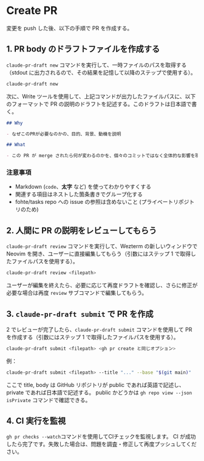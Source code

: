 # Create PR

変更を push した後、以下の手順で PR を作成する。

## 1. PR body のドラフトファイルを作成する

`claude-pr-draft new` コマンドを実行して、一時ファイルのパスを取得する（stdout に出力されるので、その結果を記憶して以降のステップで使用する）。

```bash
claude-pr-draft new
```

次に、Write ツールを使用して、上記コマンドが出力したファイルパスに、以下のフォーマットで PR の説明のドラフトを記述する。このドラフトは日本語で書く。

```markdown
## Why

- なぜこのPRが必要なのかの、目的、背景、動機を説明

## What

- この PR が merge されたら何が変わるのかを、個々のコミットではなく全体的な影響を現在形で記述
```

### 注意事項

- Markdown (`code`、**太字** など) を使ってわかりやすくする
- 関連する項目はネストした箇条書きでグループ化する
- fohte/tasks repo への issue の参照は含めないこと (プライベートリポジトリのため)

## 2. 人間に PR の説明をレビューしてもらう

`claude-pr-draft review` コマンドを実行して、Wezterm の新しいウィンドウで Neovim を開き、ユーザーに直接編集してもらう（引数にはステップ 1 で取得したファイルパスを使用する）。

```bash
claude-pr-draft review <filepath>
```

ユーザーが編集を終えたら、必要に応じて再度ドラフトを確認し、さらに修正が必要な場合は再度 `review` サブコマンドで編集してもらう。

## 3. `claude-pr-draft submit` で PR を作成

2 でレビューが完了したら、`claude-pr-draft submit` コマンドを使用して PR を作成する（引数にはステップ 1 で取得したファイルパスを使用する）。

```bash
claude-pr-draft submit <filepath> <gh pr create と同じオプション>
```

例：
```bash
claude-pr-draft submit <filepath> --title "..." --base "$(git main)"
```

ここで title, body は GitHub リポジトリが public であれば英語で記述し、private であれば日本語で記述する。
public かどうかは `gh repo view --json isPrivate` コマンドで確認できる。

## 4. CI 実行を監視

`gh pr checks --watch`コマンドを使用してCIチェックを監視します。
CI が成功したら完了です。失敗した場合は、問題を調査・修正して再度プッシュしてください。
